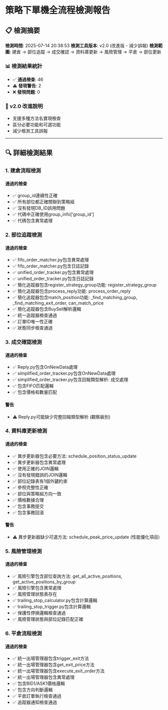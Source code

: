 # 策略下單機全流程檢測報告

## 📋 檢測摘要

**檢測時間**: 2025-07-14 20:38:53
**檢測工具版本**: v2.0 (改進版 - 減少誤報)
**檢測範圍**: 建倉 → 部位追蹤 → 成交確認 → 資料庫更新 → 風險管理 → 平倉 → 部位更新

### 📊 檢測結果統計

- ✅ **通過檢查**: 46
- ⚠️ **發現警告**: 2
- ❌ **發現問題**: 0

### 🔧 v2.0 改進說明
- 支援多種方法名實現檢查
- 區分必要功能和可選功能
- 減少檢測工具誤報

---

## 🔍 詳細檢測結果

### 1. 建倉流程檢測

#### 通過的檢查
- ✅ group_id連續性正確
- ✅ 所有部位都正確關聯到策略組
- ✅ 沒有發現DB_ID誤用問題
- ✅ 代碼中正確使用group_info['group_id']
- ✅ 代碼包含異常處理

### 2. 部位追蹤檢測

#### 通過的檢查
- ✅ fifo_order_matcher.py包含異常處理
- ✅ fifo_order_matcher.py包含日誌記錄
- ✅ unified_order_tracker.py包含異常處理
- ✅ unified_order_tracker.py包含日誌記錄
- ✅ 簡化追蹤器包含register_strategy_group功能: register_strategy_group
- ✅ 簡化追蹤器包含process_reply功能: process_order_reply
- ✅ 簡化追蹤器包含match_position功能: _find_matching_group, _find_matching_exit_order, can_match_price
- ✅ 簡化追蹤器包含BuySell解析邏輯
- ✅ 統一追蹤器檢查通過
- ✅ 訂單ID唯一性正確
- ✅ 狀態同步檢查通過

### 3. 成交確認檢測

#### 通過的檢查
- ✅ Reply.py包含OnNewData處理
- ✅ simplified_order_tracker.py包含OnNewData處理
- ✅ simplified_order_tracker.py包含回報類型解析: 成交處理
- ✅ 包含FIFO匹配邏輯
- ✅ 包含價格和數量匹配

#### 警告
- ⚠️ Reply.py可能缺少完整回報類型解析 (觀察級別)

### 4. 資料庫更新檢測

#### 通過的檢查
- ✅ 異步更新器包含必要方法: schedule_position_status_update
- ✅ 異步更新器包含異常處理
- ✅ 使用正確的JOIN邏輯
- ✅ 沒有發現錯誤的JOIN邏輯
- ✅ 部位記錄表有1個外鍵約束
- ✅ 參照完整性正確
- ✅ 部位與策略組方向一致
- ✅ 價格數據合理
- ✅ 包含事務提交
- ✅ 包含事務回滾

#### 警告
- ⚠️ 異步更新器缺少可選方法: schedule_peak_price_update (性能優化項目)

### 5. 風險管理檢測

#### 通過的檢查
- ✅ 風險引擎包含部位查詢方法: get_all_active_positions, get_active_positions_by_group
- ✅ 風險引擎包含異常處理
- ✅ 風險管理狀態表存在
- ✅ trailing_stop_calculator.py包含計算邏輯
- ✅ trailing_stop_trigger.py包含計算邏輯
- ✅ 保護性停損邏輯檢查通過
- ✅ 風險管理狀態與部位記錄匹配正確

### 6. 平倉流程檢測

#### 通過的檢查
- ✅ 統一出場管理器包含trigger_exit方法
- ✅ 統一出場管理器包含get_exit_price方法
- ✅ 統一出場管理器包含execute_exit_order方法
- ✅ 統一出場管理器包含異常處理
- ✅ 包含BID1/ASK1價格邏輯
- ✅ 包含方向判斷邏輯
- ✅ 平倉訂單執行檢查通過
- ✅ 追蹤器通知檢查通過
